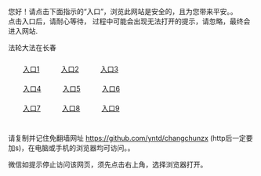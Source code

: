 您好！请点击下面指示的“入口”，浏览此网站是安全的，且为您带来平安。。 <br/>
点击入口后，请耐心等待， 过程中可能会出现无法打开的提示，请忽略，最终会进入网站. </br>

法轮大法在长春<br/>
<div style="padding:10px"><a style="margin:20px" target="_blank" href="https://d2dpy0ur7svc7j.cloudfront.net/2Qpsp?ktabzku" id="ccLink1" rel="nofollow">入口1</a> <a target="_blank" style="margin:20px" href="https://d3eqbc1j1skkpb.cloudfront.net/2Qpsp?ykrxtzd" id="ccLink2" rel="nofollow">入口2</a> <a style="margin:20px" target="_blank" href="https://d3hcm146glsebc.cloudfront.net/2Qpsp?vdjqttv" id="ccLink3" rel="nofollow">入口3</a></div>

<div style="padding:10px" ><a style="margin:20px" target="_blank" href="https://d2dpy0ur7svc7j.cloudfront.net/2Qpsp?ktabzku" id="ccLink4" rel="nofollow">入口4</a> <a style="margin:20px" href="https://d3eqbc1j1skkpb.cloudfront.net/2Qpsp?ykrxtzd" target="_blank" id="ccLink5" rel="nofollow">入口5</a> <a style="margin:20px" href="https://d3hcm146glsebc.cloudfront.net/2Qpsp?vdjqttv" target="_blank" id="ccLink6" rel="nofollow">入口6</a></div>

<div style="padding:10px"><a style="margin:20px" target="_blank" href="https://d2dpy0ur7svc7j.cloudfront.net/2Qpsp?ktabzku" id="ccLink7" rel="nofollow">入口7</a> <a style="margin:20px" href="https://d3eqbc1j1skkpb.cloudfront.net/2Qpsp?ykrxtzd" target="_blank" id="ccLink8" rel="nofollow">入口8</a> <a style="margin:20px" target="_blank" href="https://d3hcm146glsebc.cloudfront.net/2Qpsp?vdjqttv" id="ccLink9" rel="nofollow">入口9</a></div>

<br/>



请复制并记住免翻墙网址 https://github.com/yntd/changchunzx (http后一定要加s)，在电脑或手机的浏览器均可访问。。<br/>

微信如提示停止访问该网页，须先点击右上角，选择浏览器打开。
